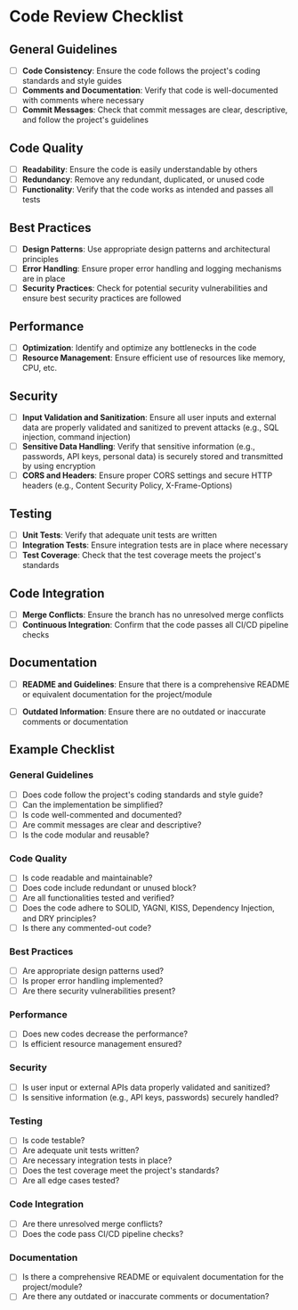# Code Review Checklist

## General Guidelines
- [ ] **Code Consistency**: Ensure the code follows the project's coding standards and style guides
- [ ] **Comments and Documentation**: Verify that code is well-documented with comments where necessary
- [ ] **Commit Messages**: Check that commit messages are clear, descriptive, and follow the project's guidelines

## Code Quality
- [ ] **Readability**: Ensure the code is easily understandable by others
- [ ] **Redundancy**: Remove any redundant, duplicated, or unused code
- [ ] **Functionality**: Verify that the code works as intended and passes all tests

## Best Practices
- [ ] **Design Patterns**: Use appropriate design patterns and architectural principles
- [ ] **Error Handling**: Ensure proper error handling and logging mechanisms are in place
- [ ] **Security Practices**: Check for potential security vulnerabilities and ensure best security practices are followed

## Performance
- [ ] **Optimization**: Identify and optimize any bottlenecks in the code
- [ ] **Resource Management**: Ensure efficient use of resources like memory, CPU, etc.

## Security
- [ ] **Input Validation and Sanitization**: Ensure all user inputs and external data are properly validated and sanitized to prevent attacks (e.g., SQL injection, command injection)
- [ ] **Sensitive Data Handling**: Verify that sensitive information (e.g., passwords, API keys, personal data) is securely stored and transmitted by using encryption
- [ ] **CORS and Headers**: Ensure proper CORS settings and secure HTTP headers (e.g., Content Security Policy, X-Frame-Options)

## Testing
- [ ] **Unit Tests**: Verify that adequate unit tests are written
- [ ] **Integration Tests**: Ensure integration tests are in place where necessary
- [ ] **Test Coverage**: Check that the test coverage meets the project's standards

## Code Integration
- [ ] **Merge Conflicts**: Ensure the branch has no unresolved merge conflicts
- [ ] **Continuous Integration**: Confirm that the code passes all CI/CD pipeline checks

## Documentation
- [ ] **README and Guidelines**: Ensure that there is a comprehensive README or equivalent documentation for the project/module
- [ ] **Outdated Information**: Ensure there are no outdated or inaccurate comments or documentation


## Example Checklist

### General Guidelines
- [ ] Does code follow the project's coding standards and style guide?
- [ ] Can the implementation be simplified?
- [ ] Is code well-commented and documented?
- [ ] Are commit messages are clear and descriptive?
- [ ] Is the code modular and reusable?

### Code Quality
- [ ] Is code readable and maintainable?
- [ ] Does code include redundant or unused block?
- [ ] Are all functionalities tested and verified?
- [ ] Does the code adhere to SOLID, YAGNI, KISS, Dependency Injection, and DRY principles?
- [ ] Is there any commented-out code?

### Best Practices
- [ ] Are appropriate design patterns used?
- [ ] Is proper error handling implemented?
- [ ] Are there security vulnerabilities present?

### Performance
- [ ] Does new codes decrease the performance?
- [ ] Is efficient resource management ensured?

### Security
- [ ] Is user input or external APIs data properly validated and sanitized?
- [ ] Is sensitive information (e.g., API keys, passwords) securely handled? 

### Testing
- [ ] Is code testable?
- [ ] Are adequate unit tests written?
- [ ] Are necessary integration tests in place?
- [ ] Does the test coverage meet the project's standards?
- [ ] Are all edge cases tested?

### Code Integration
- [ ] Are there unresolved merge conflicts?
- [ ] Does the code pass CI/CD pipeline checks?

### Documentation
- [ ] Is there a comprehensive README or equivalent documentation for the project/module?
- [ ] Are there any outdated or inaccurate comments or documentation?
